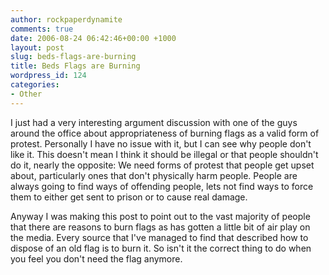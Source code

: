 ```yaml
---
author: rockpaperdynamite
comments: true
date: 2006-08-24 06:42:46+00:00 +1000
layout: post
slug: beds-flags-are-burning
title: Beds Flags are Burning
wordpress_id: 124
categories:
- Other
---
```


I just had a very interesting argument discussion with one of the guys around the office about appropriateness of burning flags as a valid form of protest. Personally I have no issue with it, but I can see why people don't like it. This doesn't mean I think it should be illegal or that people shouldn't do it, nearly the opposite: We need forms of protest that people get upset about, particularly ones that don't physically harm people. People are always going to find ways of offending people, lets not find ways to force them to either get sent to prison or to cause real damage.

Anyway I was making this post to point out to the vast majority of people that there are reasons to burn flags as has gotten a little bit of air play on the media. Every source that I've managed to find that described how to dispose of an old flag is to burn it. So isn't it the correct thing to do when you feel you don't need the flag anymore.
